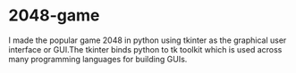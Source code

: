 # 2048-game
I made the popular game 2048 in python using tkinter as the graphical user interface or GUI.The tkinter binds python to tk toolkit which is used across many programming languages for building GUIs. 
